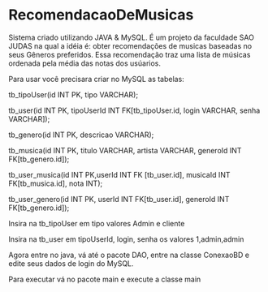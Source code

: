 # RecomendacaoDeMusicas

Sistema criado utilizando JAVA & MySQL.
É um projeto da faculdade SAO JUDAS na qual a idéia é: obter recomendações de musicas baseadas no seus Gêneros preferidos. Essa recomendação traz uma lista de músicas ordenada pela média das notas dos usúarios.

Para usar você precisara criar no MySQL as tabelas:

tb_tipoUser(id INT PK, tipo VARCHAR);

tb_user(id INT PK, tipoUserId INT FK[tb_tipoUser.id, login VARCHAR, senha VARCHAR]); 

tb_genero(id INT PK, descricao VARCHAR);

tb_musica(id INT PK, titulo VARCHAR, artista VARCHAR, generoId INT FK[tb_genero.id]);

tb_user_musica(id INT PK,userId INT FK [tb_user.id], musicaId INT FK[tb_musica.id], nota INT);

tb_user_genero(id INT PK, userId INT FK[tb_user.id], generoId INT FK[tb_genero.id]);

Insira na tb_tipoUser em tipo valores Admin e cliente

Insira na tb_user em tipoUserId, login, senha os valores 1,admin,admin

Agora entre no java, vá até o pacote DAO, entre na classe ConexaoBD e edite seus dados de login do MySQL.

Para executar vá no pacote main e execute a classe main
